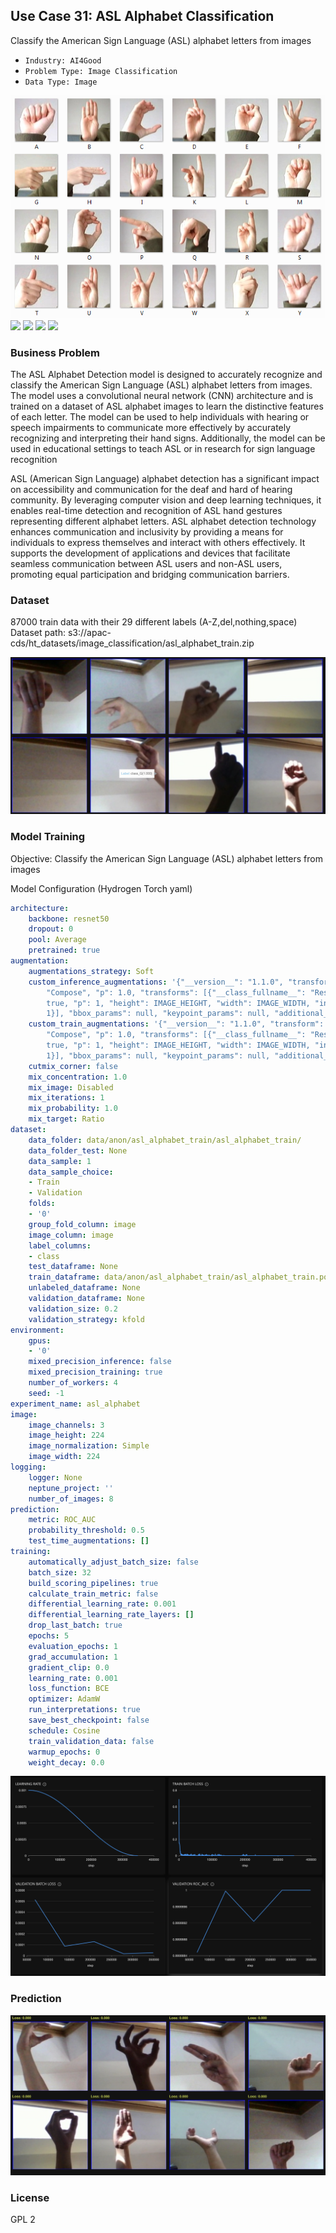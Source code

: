 ## Use Case 31: ASL Alphabet Classification

Classify the American Sign Language (ASL) alphabet letters from images

- `Industry: AI4Good`
- `Problem Type: Image Classification`
- `Data Type: Image`

![](https://github.com/h2oai/ht-catalog/blob/646864e3c695f7c721514159bd6c59520dab7438/Assets/use-cases/asl_alphabet_detection/cover.png)
![](https://github.com/h2oai/ht-catalog/blob/646864e3c695f7c721514159bd6c59520dab7438/Assets/use-cases/asl_alphabet_detection/cover.jpg)
![](https://github.com/h2oai/ht-catalog/blob/646864e3c695f7c721514159bd6c59520dab7438/Assets/use-cases/asl_alphabet_detection/cover.jpeg)
![](https://github.com/h2oai/ht-catalog/blob/646864e3c695f7c721514159bd6c59520dab7438/Assets/use-cases/asl_alphabet_detection/cover.webp)
![](https://github.com/h2oai/ht-catalog/blob/646864e3c695f7c721514159bd6c59520dab7438/Assets/use-cases/asl_alphabet_detection/cover)

### Business Problem 

The ASL Alphabet Detection model is designed to accurately recognize and classify the American Sign Language (ASL) alphabet letters from images. The model uses a convolutional neural network (CNN) architecture and is trained on a dataset of ASL alphabet images to learn the distinctive features of each letter. The model can be used to help individuals with hearing or speech impairments to communicate more effectively by accurately recognizing and interpreting their hand signs. Additionally, the model can be used in educational settings to teach ASL or in research for sign language recognition

ASL (American Sign Language) alphabet detection has a significant impact on accessibility and communication for the deaf and hard of hearing community. By leveraging computer vision and deep learning techniques, it enables real-time detection and recognition of ASL hand gestures representing different alphabet letters. ASL alphabet detection technology enhances communication and inclusivity by providing a means for individuals to express themselves and interact with others effectively. It supports the development of applications and devices that facilitate seamless communication between ASL users and non-ASL users, promoting equal participation and bridging communication barriers.

### Dataset

87000 train data with their 29 different labels (A-Z,del,nothing,space)
Dataset path: s3://apac-cds/ht_datasets/image_classification/asl_alphabet_train.zip

![train data](https://github.com/h2oai/ht-catalog/blob/646864e3c695f7c721514159bd6c59520dab7438/Assets/use-cases/asl_alphabet_detection/train%20data.png)

### Model Training

Objective: Classify the American Sign Language (ASL) alphabet letters from images

Model Configuration (Hydrogen Torch yaml)

```yaml
architecture:
    backbone: resnet50
    dropout: 0
    pool: Average
    pretrained: true
augmentation:
    augmentations_strategy: Soft
    custom_inference_augmentations: '{"__version__": "1.1.0", "transform": {"__class_fullname__":
        "Compose", "p": 1.0, "transforms": [{"__class_fullname__": "Resize", "always_apply":
        true, "p": 1, "height": IMAGE_HEIGHT, "width": IMAGE_WIDTH, "interpolation":
        1}], "bbox_params": null, "keypoint_params": null, "additional_targets": {}}}'
    custom_train_augmentations: '{"__version__": "1.1.0", "transform": {"__class_fullname__":
        "Compose", "p": 1.0, "transforms": [{"__class_fullname__": "Resize", "always_apply":
        true, "p": 1, "height": IMAGE_HEIGHT, "width": IMAGE_WIDTH, "interpolation":
        1}], "bbox_params": null, "keypoint_params": null, "additional_targets": {}}}'
    cutmix_corner: false
    mix_concentration: 1.0
    mix_image: Disabled
    mix_iterations: 1
    mix_probability: 1.0
    mix_target: Ratio
dataset:
    data_folder: data/anon/asl_alphabet_train/asl_alphabet_train/
    data_folder_test: None
    data_sample: 1
    data_sample_choice:
    - Train
    - Validation
    folds:
    - '0'
    group_fold_column: image
    image_column: image
    label_columns:
    - class
    test_dataframe: None
    train_dataframe: data/anon/asl_alphabet_train/asl_alphabet_train.pq
    unlabeled_dataframe: None
    validation_dataframe: None
    validation_size: 0.2
    validation_strategy: kfold
environment:
    gpus:
    - '0'
    mixed_precision_inference: false
    mixed_precision_training: true
    number_of_workers: 4
    seed: -1
experiment_name: asl_alphabet
image:
    image_channels: 3
    image_height: 224
    image_normalization: Simple
    image_width: 224
logging:
    logger: None
    neptune_project: ''
    number_of_images: 8
prediction:
    metric: ROC_AUC
    probability_threshold: 0.5
    test_time_augmentations: []
training:
    automatically_adjust_batch_size: false
    batch_size: 32
    build_scoring_pipelines: true
    calculate_train_metric: false
    differential_learning_rate: 0.001
    differential_learning_rate_layers: []
    drop_last_batch: true
    epochs: 5
    evaluation_epochs: 1
    grad_accumulation: 1
    gradient_clip: 0.0
    learning_rate: 0.001
    loss_function: BCE
    optimizer: AdamW
    run_interpretations: true
    save_best_checkpoint: false
    schedule: Cosine
    train_validation_data: false
    warmup_epochs: 0
    weight_decay: 0.0

```

![chart](https://github.com/h2oai/ht-catalog/blob/646864e3c695f7c721514159bd6c59520dab7438/Assets/use-cases/asl_alphabet_detection/chart.png)


### Prediction

![Predictions](https://github.com/h2oai/ht-catalog/blob/646864e3c695f7c721514159bd6c59520dab7438/Assets/use-cases/asl_alphabet_detection/Validation%20Predictions.png)

### License

GPL 2
